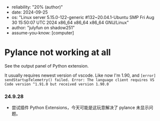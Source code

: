 - reliability: "20% (author)"
- date: 2024-09-25
- os: "Linux server 5.15.0-122-generic #132~20.04.1-Ubuntu SMP Fri Aug 30 15:50:07 UTC 2024 x86_64 x86_64 x86_64 GNU/Linux"
- author: "julyfun on shadow251"
- assume-you-know: [computer]

# Pylance not working at all

See the output panel of Python extension.

It usually requires newest version of vscode. Like now I'm 1.90, and `[error] sendStartupTelemetry() failed. Error: The language client requires VS Code version ^1.91.0 but received version 1.90.0`

### 24.9.28

- 尝试插件 Python Extensions，今天可能是这玩意解决了 pylance 未显示问题。

